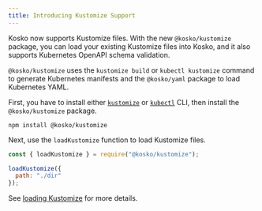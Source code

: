 ```yaml
---
title: Introducing Kustomize Support
---
```


Kosko now supports Kustomize files. With the new `@kosko/kustomize` package, you can load your existing Kustomize files into Kosko, and it also supports Kubernetes OpenAPI schema validation.

`@kosko/kustomize` uses the `kustomize build` or `kubectl kustomize` command to generate Kubernetes manifests and the `@kosko/yaml` package to load Kubernetes YAML.

<!-- truncate -->

First, you have to install either [`kustomize`](https://kubectl.docs.kubernetes.io/installation/kustomize/) or [`kubectl`](https://kubectl.docs.kubernetes.io/installation/kubectl/) CLI, then install the `@kosko/kustomize` package.

```shell
npm install @kosko/kustomize
```

Next, use the `loadKustomize` function to load Kustomize files.

```js
const { loadKustomize } = require("@kosko/kustomize");

loadKustomize({
  path: "./dir"
});
```

See [loading Kustomize](/docs/components/loading-kustomize) for more details.

